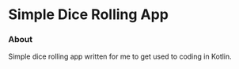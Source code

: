 # Simple Dice Rolling App

### About

Simple dice rolling app written for me to get used to coding in Kotlin.
